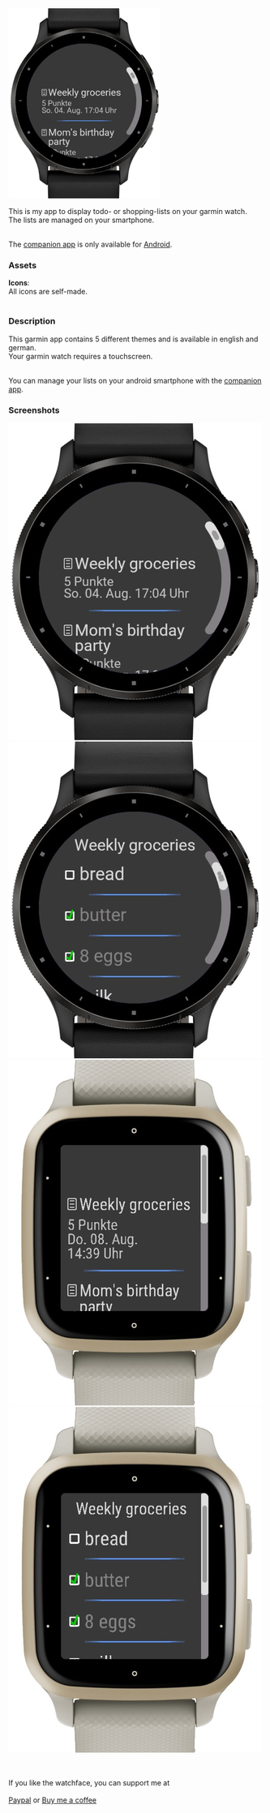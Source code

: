 <img src="github/title.jpg" width="300" />

This is my app to display todo- or shopping-lists on your garmin watch.<br />
The lists are managed on your smartphone.<br /><br />

The [companion app](https://github.com/RomanDrechsel/garmin-lists-ionic) is only available for [Android](https://play.google.com/store/apps/details?id=de.romandrechsel.lists).

### Assets
**Icons**: <br />
All icons are self-made.<br /><br />

### Description
This garmin app contains 5 different themes and is available in english and german.<br />
Your garmin watch requires a touchscreen.<br /><br />

You can manage your lists on your android smartphone with the [companion app](https://github.com/RomanDrechsel/garmin-lists-ionic).

### Screenshots
![Round Screenshot 1](github/round1.jpg)
![Round Screenshot 2](github/round2.jpg)<br />
![Square Screenshot 1](github/sq1.jpg)
![Square Screenshot 2](github/sq2.jpg)

<br /><br />
If you like the watchface, you can support me at<br /><br />
[Paypal](https://paypal.me/RomanDrechsel) or [Buy me a coffee](https://www.buymeacoffee.com/romandrechsel)

